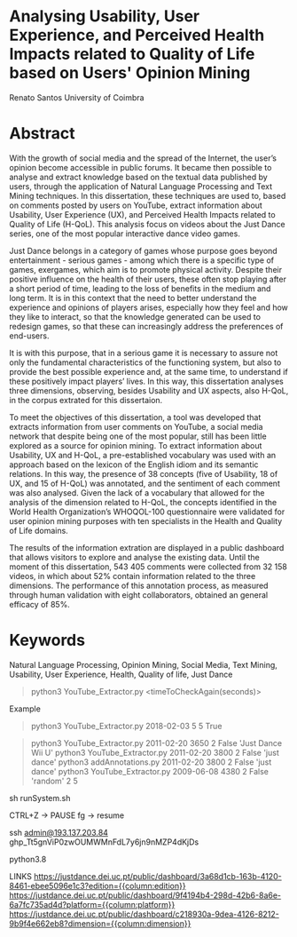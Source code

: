 # Analysing Usability, User Experience, and Perceived Health Impacts related to Quality of Life based on Users' Opinion Mining

Renato Santos
University of Coimbra

# Abstract
With the growth of social media and the spread of the Internet, the user’s opinion become accessible in public forums. It became then possible to analyse and extract knowledge based on the textual data published by users, through the application of Natural Language Processing and Text Mining techniques. In this dissertation, these techniques are used to, based on comments posted by users on YouTube, extract information about Usability, User Experience (UX), and Perceived Health Impacts related to Quality of Life (H-QoL). This analysis focus on videos about the Just Dance series, one of the most popular interactive dance video games.

Just Dance belongs in a category of games whose purpose goes beyond entertainment - serious games - among which there is a specific type of games, exergames, which aim is to promote physical activity. Despite their positive influence on the health of their users, these often stop playing after a short period of time, leading to the loss of benefits in the medium and long term. It is in this context that the need to better understand the experience and opinions of players arises, especially how they feel and how they like to interact, so that the knowledge generated can be used to redesign games, so that these can increasingly address the preferences of end-users.

It is with this purpose, that in a serious game it is necessary to assure not only the fundamental characteristics of the functioning system, but also to provide the best possible experience and, at the same time, to understand if these positively impact players’ lives. In this way, this dissertation analyses three dimensions, observing, besides Usability and UX aspects, also H-QoL, in the corpus extrated for this dissertaion.

To meet the objectives of this dissertation, a tool was developed that extracts information from user comments on YouTube, a social media network that despite being one of the most popular, still has been little explored as a source for opinion mining. To extract information about Usability, UX and H-QoL, a pre-established vocabulary was used with an approach based on the lexicon of the English idiom and its semantic relations. In this way, the presence of 38 concepts (five of Usability, 18 of UX, and 15 of H-QoL) was annotated, and the sentiment of each comment was also analysed. Given the lack of a vocabulary that allowed for the analysis of the dimension related to H-QoL, the concepts identified in the World Health Organization’s WHOQOL-100 questionnaire were validated for user opinion mining purposes with ten specialists in the Health and Quality of Life domains.

The results of the information extration are displayed in a public dashboard that allows visitors to explore and analyse the existing data. Until the moment of this dissertation, 543 405 comments were collected from 32 158 videos, in which about 52% contain information related to the three dimensions. The performance of this annotation process, as measured through human validation with eight collaborators, obtained an general efficacy of 85%.

# Keywords
Natural Language Processing, Opinion Mining, Social Media, Text Mining, Usability, User Experience, Health, Quality of life, Just Dance





> python3 YouTube_Extractor.py <Begin Date: YYYY-MM-DD> <Number of jump days> <timeToCheckAgain(seconds)> <check new comments> <search Game>

Example
> python3 YouTube_Extractor.py 2018-02-03 5 5 True

> python3 YouTube_Extractor.py 2011-02-20 3650 2 False 'Just Dance Wii U' 
> python3 YouTube_Extractor.py 2011-02-20 3800 2 False 'just dance' 
python3 addAnnotations.py 2011-02-20 3800 2 False 'just dance' 
> python3 YouTube_Extractor.py 2009-06-08 4380 2 False 'random' 2 5


sh runSystem.sh

CTRL+Z -> PAUSE
fg -> resume

ssh admin@193.137.203.84
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

python3.8


LINKS
https://justdance.dei.uc.pt/public/dashboard/3a68d1cb-163b-4120-8461-ebee5096e1c3?edition={{column:edition}}
https://justdance.dei.uc.pt/public/dashboard/9f4194b4-298d-42b6-8a6e-6a7fc735ad4d?platform={{column:platform}}
https://justdance.dei.uc.pt/public/dashboard/c218930a-9dea-4126-8212-9b9f4e662eb8?dimension={{column:dimension}}
